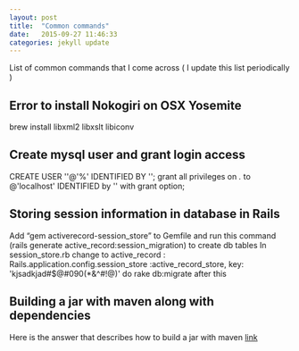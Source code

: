 ```yaml
---
layout: post
title:  "Common commands"
date:   2015-09-27 11:46:33
categories: jekyll update
---
```

List of common commands that I come across ( I update this list periodically )

Error to install Nokogiri on OSX Yosemite
------------------

brew install libxml2 libxslt libiconv

Create mysql user and grant login access
------------------
CREATE USER ''@'%' IDENTIFIED BY '';
grant all privileges on *.* to @'localhost' IDENTIFIED by '' with grant option;

Storing session information in database in Rails
------------------
Add “gem activerecord-session_store” to Gemfile and run this command (rails generate active_record:session_migration) to create db tables
In session_store.rb change to active_record : Rails.application.config.session_store :active_record_store, key: 'kjsadkjad#$@#090(*&^#!@)'
do rake db:migrate after this

Building a jar with maven along with dependencies
------------------
Here is the answer that describes how to build a jar with maven [link](http://stackoverflow.com/questions/574594/how-can-i-create-an-executable-jar-with-dependencies-using-maven)